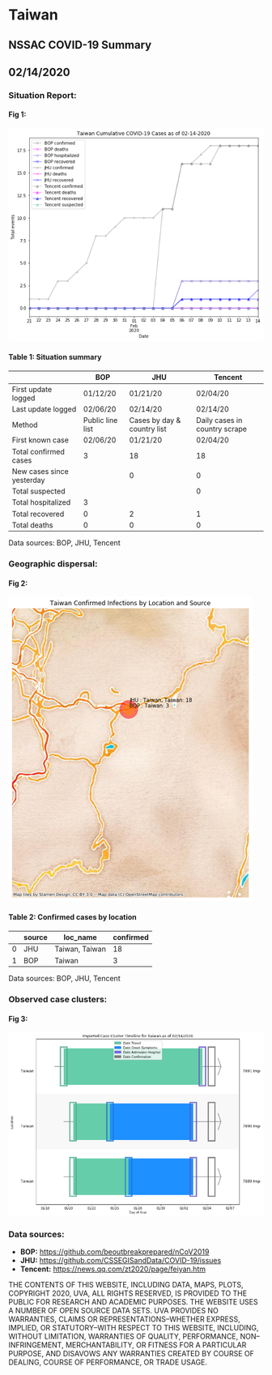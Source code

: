# Taiwan
## NSSAC COVID-19 Summary
## 02/14/2020



 ### Situation Report:
#### Fig 1:
![Taiwan cases](../merged_histories/Taiwan_merged_histories.png)

#### Table 1: Situation summary
|                           | BOP              | JHU                         | Tencent                       |
|---------------------------|------------------|-----------------------------|-------------------------------|
| First update logged       | 01/12/20         | 01/21/20                    | 02/04/20                      |
| Last update logged        | 02/06/20         | 02/14/20                    | 02/14/20                      |
| Method                    | Public line list | Cases by day & country list | Daily cases in country scrape |
| First known case          | 02/06/20         | 01/21/20                    | 02/04/20                      |
| Total confirmed cases     | 3                | 18                          | 18                            |
| New cases since yesterday |                  | 0                           | 0                             |
| Total suspected           |                  |                             | 0                             |
| Total hospitalized        | 3                |                             |                               |
| Total recovered           | 0                | 2                           | 1                             |
| Total deaths              | 0                | 0                           | 0                             |
Data sources: BOP, JHU, Tencent


### Geographic dispersal:
#### Fig 2:
![Taiwan mapped](../case_locs/Taiwan_case_locs.png)

#### Table 2: Confirmed cases by location
|    | source   | loc_name       |   confirmed |
|----|----------|----------------|-------------|
|  0 | JHU      | Taiwan, Taiwan |          18 |
|  1 | BOP      | Taiwan         |           3 |

Data sources: BOP, JHU, Tencent


### Observed case clusters:
#### Fig 3:
![Taiwan cases](../cluster_analysis/Taiwan_imported_cases.png)


### Data sources:
* **BOP:** https://github.com/beoutbreakprepared/nCoV2019
* **JHU:** https://github.com/CSSEGISandData/COVID-19/issues
* **Tencent:** https://news.qq.com/zt2020/page/feiyan.htm
    
    
    
    
    
THE CONTENTS OF THIS WEBSITE, INCLUDING DATA, MAPS, PLOTS, COPYRIGHT 2020, UVA, ALL RIGHTS RESERVED, IS PROVIDED TO THE PUBLIC FOR RESEARCH AND ACADEMIC PURPOSES. THE WEBSITE USES A NUMBER OF OPEN SOURCE DATA SETS. UVA PROVIDES NO WARRANTIES, CLAIMS OR REPRESENTATIONS–WHETHER EXPRESS, IMPLIED, OR STATUTORY–WITH RESPECT TO THIS WEBSITE, INCLUDING, WITHOUT LIMITATION, WARRANTIES OF QUALITY, PERFORMANCE, NON–INFRINGEMENT, MERCHANTABILITY, OR FITNESS FOR A PARTICULAR PURPOSE, AND DISAVOWS ANY WARRANTIES CREATED BY COURSE OF DEALING, COURSE OF PERFORMANCE, OR TRADE USAGE.